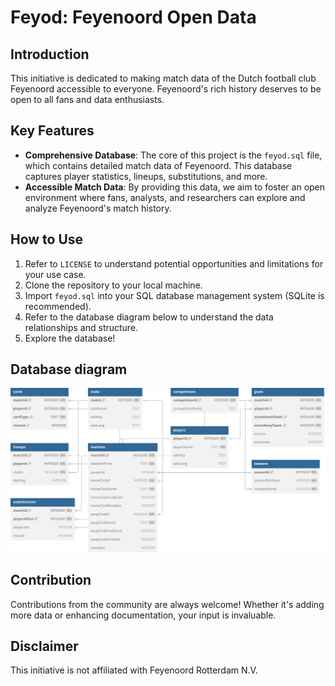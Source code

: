 # Feyod: Feyenoord Open Data

## Introduction
This initiative is dedicated to making match data of the Dutch football club Feyenoord accessible to everyone. Feyenoord's rich history deserves to be open to all fans and data enthusiasts.

## Key Features
- **Comprehensive Database**: The core of this project is the `feyod.sql` file, which contains detailed match data of Feyenoord. This database captures player statistics, lineups, substitutions, and more.
- **Accessible Match Data**: By providing this data, we aim to foster an open environment where fans, analysts, and researchers can explore and analyze Feyenoord's match history.

## How to Use
1. Refer to `LICENSE` to understand potential opportunities and limitations for your use case.
1. Clone the repository to your local machine.
2. Import `feyod.sql` into your SQL database management system (SQLite is recommended).
3. Refer to the database diagram below to understand the data relationships and structure.
4. Explore the database!

## Database diagram
![Database diagram for feyod.sql](./diagram.svg "Database diagram")

## Contribution
Contributions from the community are always welcome! Whether it's adding more data or enhancing documentation, your input is invaluable.

## Disclaimer
This initiative is not affiliated with Feyenoord Rotterdam N.V.